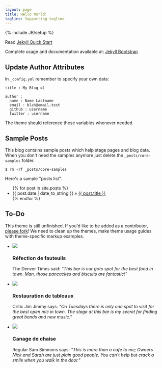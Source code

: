 ```yaml
---
layout: page
title: Hello World!
tagline: Supporting tagline
---
```

{% include JB/setup %}

Read [Jekyll Quick Start](http://jekyllbootstrap.com/usage/jekyll-quick-start.html)

Complete usage and documentation available at: [Jekyll Bootstrap](http://jekyllbootstrap.com)

## Update Author Attributes

In `_config.yml` remember to specify your own data:
    
    title : My Blog =)
    
    author :
      name : Name Lastname
      email : blah@email.test
      github : username
      twitter : username

The theme should reference these variables whenever needed.
    
## Sample Posts

This blog contains sample posts which help stage pages and blog data.
When you don't need the samples anymore just delete the `_posts/core-samples` folder.

    $ rm -rf _posts/core-samples

Here's a sample "posts list".

<ul class="posts">
  {% for post in site.posts %}
    <li><span>{{ post.date | date_to_string }}</span> &raquo; <a href="{{ BASE_PATH }}{{ post.url }}">{{ post.title }}</a></li>
  {% endfor %}
</ul>

## To-Do

This theme is still unfinished. If you'd like to be added as a contributor, [please fork](http://github.com/plusjade/jekyll-bootstrap)!
We need to clean up the themes, make theme usage guides with theme-specific markup examples.

<div class="row-fluid">
<ul class="thumbnails">
  <li class="span4">
    <div class="thumbnail">
      <img src="/img/food.jpg" class="spinto-editable" id="food-image" />
      <div class="caption spinto-editable" id="left-column">
        <h3>Réfection de fauteuils</h3>
        <p>The Denver Times said: <i>"This bar is our
          goto spot for the best food in town. Man, those pancackes
          and biscuits are fantastic!"</i></p>
      </div>
    </div>
  </li>
  <li class="span4">
    <div class="thumbnail">
      <img src="/img/band.jpg" class="spinto-editable" id="band-image" />
      <div class="caption spinto-editable" id="middle-column">
        <h3>Restauration de tableaux</h3>
        <p>Critic Jim Jimmy says: <i>"On Tuesdays there is only
          one spot to visit for the best open mic in town. The
          stage at this bar is my secret for finding great bands
          and new music."</i></p>
      </div>
    </div>
  </li>
  <li class="span4">
    <div class="thumbnail">
      <img src="/img/fun.jpg" class="spinto-editable" id="fun-image" />
      <div class="caption spinto-editable" id="right-column">
        <h3>Canage de chaise</h3>
        <p>Regular Sam Simmons says: <i>"This is more than a
          cafe to me; Owners Nick and Sarah are just plain
          good people. You can't help but crack a smile when
          you walk in the door."</i></p>
      </div>
    </div>
  </li>
</ul>
</div>


